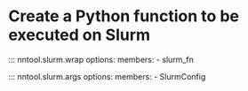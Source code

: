 # Create a Python function to be executed on Slurm

::: nntool.slurm.wrap
    options:
      members:
        - slurm_fn

::: nntool.slurm.args
    options:
        members:
            - SlurmConfig
